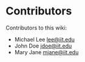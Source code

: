 # Contributors

Contributors to this wiki:

- Michael Lee <lee@iit.edu>
- John Doe <jdoe@iit.edu>
- Mary Jane <mjane@iit.edu>
